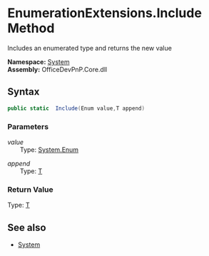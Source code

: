 # EnumerationExtensions.Include Method  
Includes an enumerated type and returns the new value  

**Namespace:** [System](System.md)  
**Assembly:** OfficeDevPnP.Core.dll  
## Syntax
```C#
public static  Include(Enum value,T append)
```
### Parameters
*value*  
&emsp;&emsp;Type: [System.Enum](System.Enum.md) 
&emsp;&emsp;  
  
*append*  
&emsp;&emsp;Type: [T](T.md) 
&emsp;&emsp;  
  
### Return Value
Type: [T](T.md  
)
## See also
- [System](System.md)

